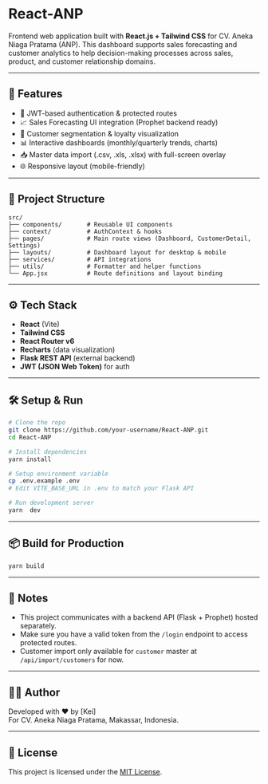 # React-ANP

Frontend web application built with **React.js + Tailwind CSS** for CV. Aneka Niaga Pratama (ANP). This dashboard supports sales forecasting and customer analytics to help decision-making processes across sales, product, and customer relationship domains.

---

## 🚀 Features

- 🔐 JWT-based authentication & protected routes
- 📈 Sales Forecasting UI integration (Prophet backend ready)
- 👤 Customer segmentation & loyalty visualization
- 📊 Interactive dashboards (monthly/quarterly trends, charts)
- 📥 Master data import (.csv, .xls, .xlsx) with full-screen overlay
- 🌐 Responsive layout (mobile-friendly)

---

## 📁 Project Structure

```
src/
├── components/       # Reusable UI components
├── context/          # AuthContext & hooks
├── pages/            # Main route views (Dashboard, CustomerDetail, Settings)
├── layouts/          # Dashboard layout for desktop & mobile
├── services/         # API integrations
├── utils/            # Formatter and helper functions
└── App.jsx           # Route definitions and layout binding
```

---

## ⚙️ Tech Stack

- **React** (Vite)
- **Tailwind CSS**
- **React Router v6**
- **Recharts** (data visualization)
- **Flask REST API** (external backend)
- **JWT (JSON Web Token)** for auth

---

## 🛠️ Setup & Run

```bash
# Clone the repo
git clone https://github.com/your-username/React-ANP.git
cd React-ANP

# Install dependencies
yarn install

# Setup environment variable
cp .env.example .env
# Edit VITE_BASE_URL in .env to match your Flask API

# Run development server
yarn  dev
```

---

## 📦 Build for Production

```bash
yarn build
```

---

## 📌 Notes

- This project communicates with a backend API (Flask + Prophet) hosted separately.
- Make sure you have a valid token from the `/login` endpoint to access protected routes.
- Customer import only available for `customer` master at `/api/import/customers` for now.

---

## 👨‍💻 Author

Developed with ❤️ by [Kei]  
For CV. Aneka Niaga Pratama, Makassar, Indonesia.

---

## 📝 License

This project is licensed under the [MIT License](LICENSE).
